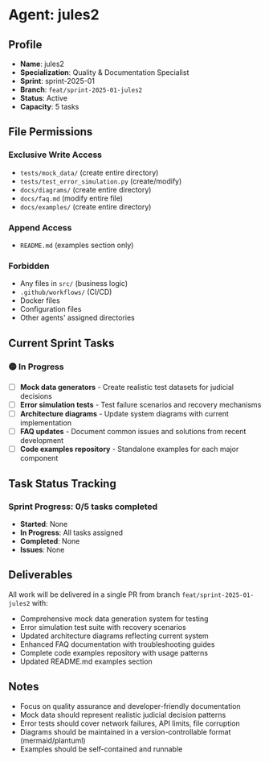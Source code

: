 # Agent: jules2

## Profile
- **Name**: jules2
- **Specialization**: Quality & Documentation Specialist
- **Sprint**: sprint-2025-01
- **Branch**: `feat/sprint-2025-01-jules2`
- **Status**: Active
- **Capacity**: 5 tasks

## File Permissions

### Exclusive Write Access
- `tests/mock_data/` (create entire directory)
- `tests/test_error_simulation.py` (create/modify)
- `docs/diagrams/` (create entire directory)
- `docs/faq.md` (modify entire file)
- `docs/examples/` (create entire directory)

### Append Access
- `README.md` (examples section only)

### Forbidden
- Any files in `src/` (business logic)
- `.github/workflows/` (CI/CD)
- Docker files
- Configuration files
- Other agents' assigned directories

## Current Sprint Tasks

### 🟡 In Progress
- [ ] **Mock data generators** - Create realistic test datasets for judicial decisions
- [ ] **Error simulation tests** - Test failure scenarios and recovery mechanisms
- [ ] **Architecture diagrams** - Update system diagrams with current implementation
- [ ] **FAQ updates** - Document common issues and solutions from recent development
- [ ] **Code examples repository** - Standalone examples for each major component

## Task Status Tracking

### Sprint Progress: 0/5 tasks completed

- **Started**: None
- **In Progress**: All tasks assigned
- **Completed**: None
- **Issues**: None

## Deliverables

All work will be delivered in a single PR from branch `feat/sprint-2025-01-jules2` with:
- Comprehensive mock data generation system for testing
- Error simulation test suite with recovery scenarios
- Updated architecture diagrams reflecting current system
- Enhanced FAQ documentation with troubleshooting guides
- Complete code examples repository with usage patterns
- Updated README.md examples section

## Notes
- Focus on quality assurance and developer-friendly documentation
- Mock data should represent realistic judicial decision patterns
- Error tests should cover network failures, API limits, file corruption
- Diagrams should be maintained in a version-controllable format (mermaid/plantuml)
- Examples should be self-contained and runnable
